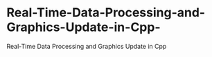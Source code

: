 # Real-Time-Data-Processing-and-Graphics-Update-in-Cpp-
Real-Time Data Processing and Graphics Update in Cpp
